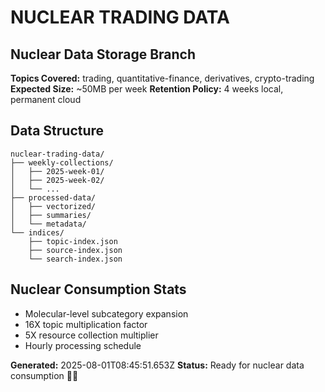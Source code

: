 # NUCLEAR TRADING DATA

## Nuclear Data Storage Branch

**Topics Covered:** trading, quantitative-finance, derivatives, crypto-trading
**Expected Size:** ~50MB per week
**Retention Policy:** 4 weeks local, permanent cloud

## Data Structure
```
nuclear-trading-data/
├── weekly-collections/
│   ├── 2025-week-01/
│   ├── 2025-week-02/
│   └── ...
├── processed-data/
│   ├── vectorized/
│   ├── summaries/
│   └── metadata/
└── indices/
    ├── topic-index.json
    ├── source-index.json
    └── search-index.json
```

## Nuclear Consumption Stats
- Molecular-level subcategory expansion
- 16X topic multiplication factor
- 5X resource collection multiplier
- Hourly processing schedule

**Generated:** 2025-08-01T08:45:51.653Z
**Status:** Ready for nuclear data consumption 🍰💥
